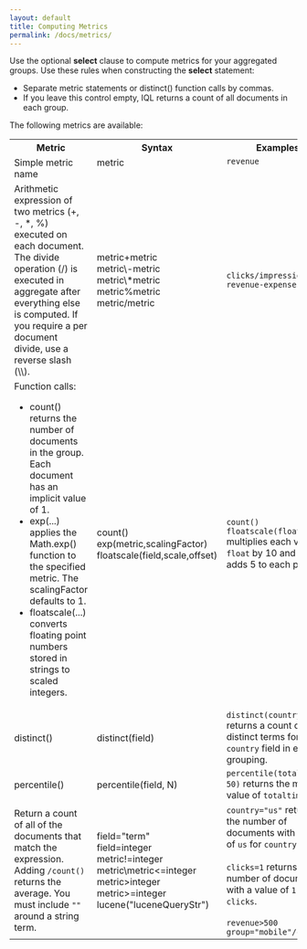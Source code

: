 ```yaml
---
layout: default
title: Computing Metrics
permalink: /docs/metrics/
---
```


Use the optional **select** clause to compute metrics for your aggregated groups. Use these rules when constructing the **select** statement:

- Separate metric statements or distinct() function calls by commas.
- If you leave this control empty, IQL returns a count of all documents in each group. 

The following metrics are available:
<table>
  <tr>
    <th>Metric</th>
    <th>Syntax</th>
    <th>Examples</th>
  </tr>
  <tr>
    <td valign="top">Simple metric name</td>
    <td valign="top">metric</td>
    <td valign="top"><code>revenue</code></td>
  </tr>
  <tr>
    <td>Arithmetic expression of two metrics (+, -, *, %) executed on each document. <br>The divide operation (/) is executed in aggregate after everything else is computed. If you require a per document divide, use a reverse slash (\\). </td>
    <td>metric+metric<br>metric\-metric<br>metric\*metric<br>metric%metric<br>metric/metric</td>
    <td><code>clicks/impressions</code><br><code>revenue-expenses</code></td>
  </tr>
  <tr>
    <td>Function calls:
    <ul>
       <li>count() returns the number of documents in the group. Each document has an implicit value of 1.</li>
       <li>exp(...) applies the Math.exp() function to the specified metric. The scalingFactor defaults to 1.  </li>
       <li>floatscale(...) converts floating point numbers stored in strings to scaled integers.</li>
     </ul>
       
</td>
    <td>count()<br>exp(metric,scalingFactor)<br>floatscale(field,scale,offset)</td>
    <td><code>count()</code> <br><code>floatscale(float,10,5)</code> multiplies each value in <code>float</code> by 10 and then adds 5 to each product.</td>
  </tr>
  <tr>
    <td>distinct()</td>
    <td>distinct(field)</td>
    <td><code>distinct(country)</code> returns a count of distinct terms for the <code>country</code> field in each grouping.</td>
  </tr>
  <tr>
    <td>percentile()</td>
    <td>percentile(field,&nbsp;N)</td>
    <td><code>percentile(totaltime, 50)</code> returns the median value of <code>totaltime</code>.</td>
  </tr>
    <tr>
    <td>Return a count of all of the documents that match the expression. Adding <code>/count()</code> returns the average. You must include <code>""</code> around a string term. </td>
    <td>field="term"<br>field=integer<br>metric!=integer<br>metric\<integer<br>metric<=integer<br>metric>integer<br>metric>=integer<br>lucene("luceneQueryStr")</td>
    <td><code>country="us"</code> returns the number of documents with a value of <code>us</code> for <code>country</code>. <br><br><code>clicks=1</code> returns the number of documents with a value of <code>1</code> for <code>clicks</code>.<br><br><code>revenue>500</code><br><code>group="mobile"/count()</code></td>
  </tr>

</table>

